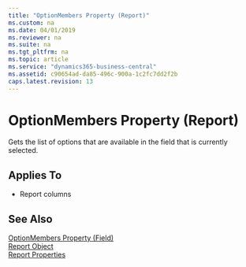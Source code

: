```yaml
---
title: "OptionMembers Property (Report)"
ms.custom: na
ms.date: 04/01/2019
ms.reviewer: na
ms.suite: na
ms.tgt_pltfrm: na
ms.topic: article
ms.service: "dynamics365-business-central"
ms.assetid: c90654ad-da85-496c-900a-1c2fc7dd2f2b
caps.latest.revision: 13
---
```


 
<!--
This property seemed new to Niels, he can only guess about how this property works. He suggested talking to Esben from our team.
-->
# OptionMembers Property (Report)
Gets the list of options that are available in the field that is currently selected.
  
## Applies To  
  
-   Report columns  


## See Also  
[OptionMembers Property (Field)](devenv-optionmembers-field-property.md)   
[Report Object](../devenv-report-object.md)   
[Report Properties](devenv-report-properties.md) 